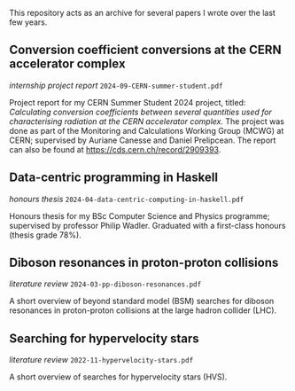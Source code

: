 This repository acts as an archive for several papers I wrote over the last few years.

## Conversion coefficient conversions at the CERN accelerator complex
_internship project report_
`2024-09-CERN-summer-student.pdf`

Project report for my CERN Summer Student 2024 project, titled: _Calculating conversion coefficients between several quantities used for characterising radiation at the CERN accelerator complex._ The project was done as part of the Monitoring and Calculations Working Group (MCWG) at CERN; supervised by Auriane Canesse and Daniel Prelipcean. The report can also be found at https://cds.cern.ch/record/2909393.

## Data-centric programming in Haskell
_honours thesis_
`2024-04-data-centric-computing-in-haskell.pdf`

Honours thesis for my BSc Computer Science and Physics programme; supervised by professor Philip Wadler. Graduated with a first-class honours (thesis grade 78%).

## Diboson resonances in proton-proton collisions
_literature review_
`2024-03-pp-diboson-resonances.pdf`

A short overview of beyond standard model (BSM) searches for diboson resonances in proton-proton collisions at the large hadron collider (LHC).

## Searching for hypervelocity stars
_literature review_
`2022-11-hypervelocity-stars.pdf`

A short overview of searches for hypervelocity stars (HVS).
